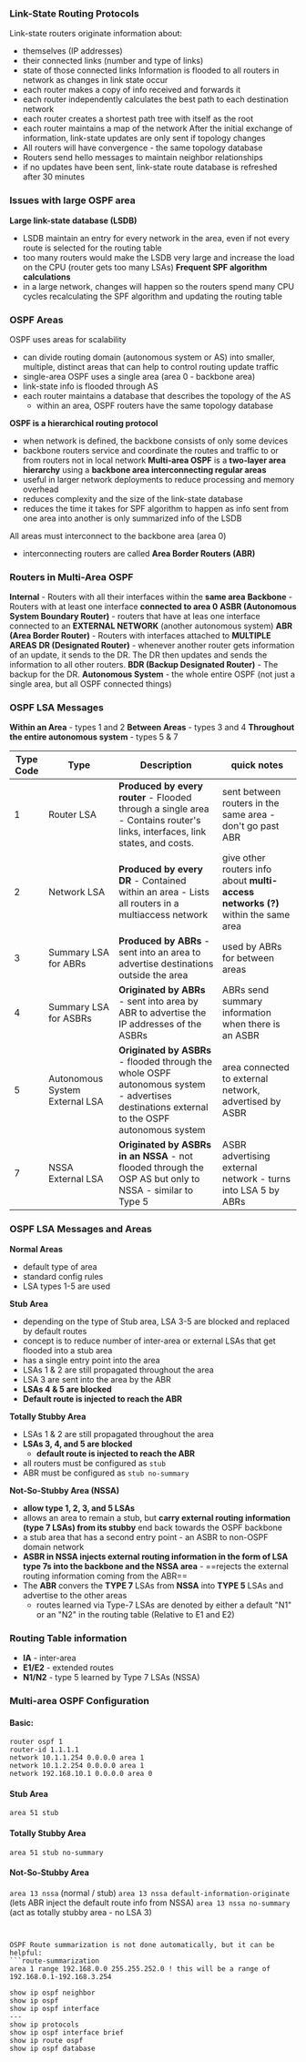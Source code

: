 ### Link-State Routing Protocols
Link-state routers originate information about:
- themselves (IP addresses)
- their connected links (number and type of links)
- state of those connected links
Information is flooded to all routers in network as changes in link state occur
- each router makes a copy of info received and forwards it
- each router independently calculates the best path to each destination network
- each router creates a shortest path tree with itself as the root
- each router maintains a map of the network
After the initial exchange of information, link-state updates are only sent if topology changes
- All routers will have convergence - the same topology database
- Routers send hello messages to maintain neighbor relationships
- if no updates have been sent, link-state route database is refreshed after 30 minutes
### Issues with large OSPF area
**Large link-state database (LSDB)**
- LSDB maintain an entry for every network in the area, even if not every route is selected for the routing table
- too many routers would make the LSDB very large and increase the load on the CPU (router gets too many LSAs)
**Frequent SPF algorithm calculations**
- in a large network, changes will happen so the routers spend many CPU cycles recalculating the SPF algorithm and updating the routing table

### OSPF Areas
OSPF uses areas for scalability
- can divide routing domain (autonomous system or AS) into smaller, multiple, distinct areas that can help to control routing update traffic 
- single-area OSPF uses a single area (area 0 - backbone area)
- link-state info is flooded through AS
- each router maintains a database that describes the topology of the AS
	- within an area, OSPF routers have the same topology database

**OSPF is a hierarchical routing protocol**
- when network is defined, the backbone consists of only some devices
- backbone routers service and coordinate the routes and traffic to or from routers not in local network
**Multi-area OSPF** is a **two-layer area hierarchy** using a **backbone area interconnecting regular areas**
- useful in larger network deployments to reduce processing and memory overhead
- reduces complexity and the size of the link-state database
- reduces the time it takes for SPF algorithm to happen as info sent from one area into another is only summarized info of the LSDB

All areas must interconnect to the backbone area (area 0)
- interconnecting routers are called **Area Border Routers (ABR)**

### Routers in Multi-Area OSPF
**Internal** - Routers with all their interfaces within the **same area**
**Backbone** - Routers with at least one interface **connected to area 0**
**ASBR (Autonomous System Boundary Router)** - routers that have at leas one interface connected to an **EXTERNAL NETWORK** (another autonomous system)
**ABR (Area Border Router)** - Routers with interfaces attached to **MULTIPLE AREAS**
**DR (Designated Router)** - whenever another router gets information of an update, it sends to the DR. The DR then updates and sends the information to all other routers.
**BDR (Backup Designated Router)** - The backup for the DR.
**Autonomous System** - the whole entire OSPF (not just a single area, but all OSPF connected things)
### OSPF LSA Messages
**Within an Area** - types 1 and 2
**Between Areas** - types 3 and 4
**Throughout the entire autonomous system** - types 5 & 7

| Type Code | Type                           | Description                                                                                                                                 | quick notes                                                                      |
| --------- | ------------------------------ | ------------------------------------------------------------------------------------------------------------------------------------------- | -------------------------------------------------------------------------------- |
| 1         | Router LSA                     | **Produced by every router** - Flooded through a single area - Contains router's links, interfaces, link states, and costs.                 | sent between routers in the same area - don't go past ABR                        |
| 2         | Network LSA                    | **Produced by every DR** - Contained within an area - Lists all routers in a multiaccess network                                            | give other routers info about **multi-access networks (?)** within the same area |
| 3         | Summary LSA for ABRs           | **Produced by ABRs** - sent into an area to advertise destinations outside the area                                                         | used by ABRs for between areas                                                   |
| 4         | Summary LSA for ASBRs          | **Originated by ABRs** - sent into area by ABR to advertise the IP addresses of the ASBRs                                                   | ABRs send summary information when there is an ASBR                              |
| 5         | Autonomous System External LSA | **Originated by ASBRs** - flooded through the whole OSPF autonomous system - advertises destinations external to the OSPF autonomous system | area connected to external network, advertised by ASBR                           |
| 7         | NSSA External LSA              | **Originated by ASBRs in an NSSA** - not flooded through the OSP AS but only to NSSA - similar to Type 5                                    | ASBR advertising external network - turns into LSA 5 by ABRs                     |

### OSPF LSA Messages and Areas
**Normal Areas**
- default type of area
- standard config rules
- LSA types 1-5 are used

**Stub Area**
- depending on the type of Stub area, LSA 3-5 are blocked and replaced by default routes
- concept is to reduce number of inter-area or external LSAs that get flooded into a stub area
- has a single entry point into the area
- LSAs 1 & 2 are still propagated throughout the area
- LSA 3 are sent into the area by the ABR
- **LSAs 4 & 5 are blocked**
- **Default route is injected to reach the ABR**

**Totally Stubby Area**
- LSAs 1 & 2 are still propagated throughout the area
- **LSAs 3, 4, and 5 are blocked**
	- **default route is injected to reach the ABR**
- all routers must be configured as `stub`
- ABR must be configured as `stub no-summary`

**Not-So-Stubby Area (NSSA)**
- **allow type 1, 2, 3, and 5 LSAs**
- allows an area to remain a stub, but **carry external routing information (type 7 LSAs) from its stubby** end back towards the OSPF backbone
- a stub area that has a second entry point - an ASBR to non-OSPF domain network
- **ASBR in NSSA injects external routing information in the form of LSA type 7s into the backbone and the NSSA area** - ==rejects the external routing information coming from the ABR==
- The **ABR** convers the **TYPE 7** LSAs from **NSSA** into **TYPE 5** LSAs and advertise to the other areas
	- routes learned via Type-7 LSAs are denoted by either a default "N1" or an "N2" in the routing table (Relative to E1 and E2)

### Routing Table information
- **IA** - inter-area
- **E1/E2** - extended routes
- **N1/N2** - type 5 learned by Type 7 LSAs (NSSA)
### Multi-area OSPF Configuration
#### Basic:
```R1
router ospf 1
router-id 1.1.1.1
network 10.1.1.254 0.0.0.0 area 1
network 10.1.2.254 0.0.0.0 area 1
network 192.168.10.1 0.0.0.0 area 0
```
#### Stub Area
`area 51 stub`
#### Totally Stubby Area
`area 51 stub no-summary`
#### Not-So-Stubby Area
`area 13 nssa` (normal / stub)
`area 13 nssa default-information-originate` (lets ABR inject the default route info from NSSA)
`area 13 nssa no-summary` (act as totally stubby area - no LSA 3)

```


OSPF Route summarization is not done automatically, but it can be helpful:
```route-summarization
area 1 range 192.168.0.0 255.255.252.0 ! this will be a range of 192.168.0.1-192.168.3.254
```

```Helpful-Commands
show ip ospf neighbor
show ip ospf
show ip ospf interface
---
show ip protocols
show ip ospf interface brief
show ip route ospf
show ip ospf database
```
